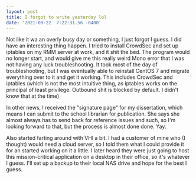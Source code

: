 ```yaml
--- 
layout: post 
title: I forgot to write yesterday lol 
date: '2021-09-22  7:22:31.56 -0400' 
--- 
```

Not like it wa an overly busy day or something, I just forgot I guess. I did have an interesting thing happen. I 
tried to install CrowdSec and set up iptables on my RMM server at work, and it shit the bed. The program would 
no longer start, and would give me this really weird Mono error that I was not having any luck troubleshooting. 
It took most of the day of troubleshooting, but I was eventually able to reinstall CentOS 7 and migrate 
everything over to it and get it working. This includes CrowdSec and iptables (which is not the most intuitive 
thing, as iptables works on the principal of least privilege. Outbound shit is blocked by default. I didn't know 
that at the time)

In other news, I received the "signature page" for my dissertation, which means I can submit to the school 
librarian for publication. She says she almost always has to send back for reference issues and such, so I'm 
looking forward to that, but the process is almost done done. Yay. 

Also started farting around with VHI a bit. I had a customer of mine who (I thought) would need a cloud server, 
so I told them what I could provide it for an started working on it a little. I later heard they were just going 
to host this mission-critical application on a desktop in their office, so it's whatever I guess. I'll set up a 
backup to their local NAS drive and hope for the best I guess. 
